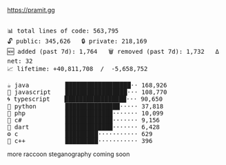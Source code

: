 https://pramit.gg
 <!-- LANGUAGES BREAKDOWN START -->
<pre><code style="font-family: monospace; font-size: 14px;">
📊 total lines of code: 563,795
🔓 public: 345,626   🔒 private: 218,169
🆕 added (past 7d): 1,764   🗑️ removed (past 7d): 1,732   Δ net: 32
📈 lifetime: +40,811,708  /  -5,658,752

☕ java          ██████████████████·· 168,926
💛 javascript    █████████████████··· 108,770
🌀 typescript    █████████████████··· 90,650
🐍 python        ███████████████····· 37,818
🐘 php           █████████████······· 10,099
🔧 c#            █████████████······· 9,156
🎯 dart          █████████████······· 6,428
⚙️ c             █████████··········· 629
🧩 c++           █████████··········· 396
</code></pre>
 <!-- LANGUAGES BREAKDOWN END -->
more raccoon steganography coming soon
